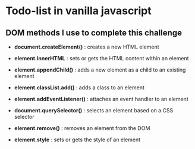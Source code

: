 # Todo-list in vanilla javascript

## DOM methods I use to complete this challenge

- **document.createElement()** : creates a new HTML element

- **element.innerHTML** : sets or gets the HTML content within an element

- **element.appendChild()** : adds a new element as a child to an existing element

- **element.classList.add()** : adds a class to an element

- **element.addEventListener()** : attaches an event handler to an element

- **document.querySelector()** : selects an element based on a CSS selector

- **element.remove()** : removes an element from the DOM

- **element.style** : sets or gets the style of an element

